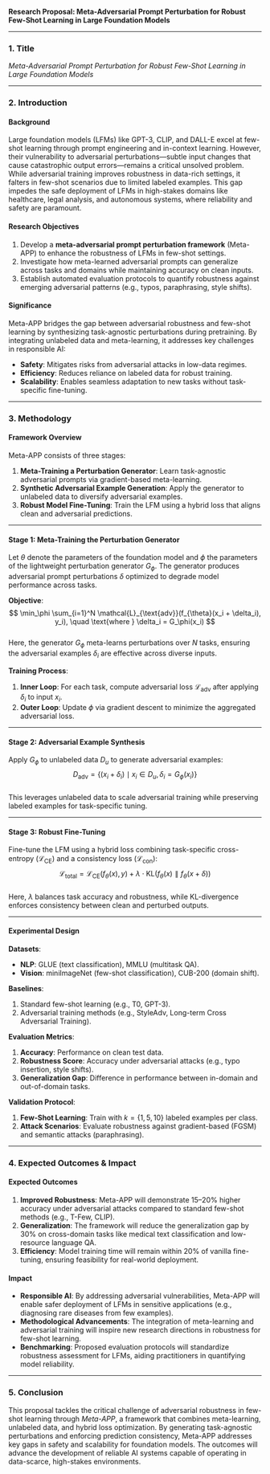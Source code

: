 **Research Proposal: Meta-Adversarial Prompt Perturbation for Robust Few-Shot Learning in Large Foundation Models**

---

### 1. **Title**  
*Meta-Adversarial Prompt Perturbation for Robust Few-Shot Learning in Large Foundation Models*

---

### 2. **Introduction**  

#### **Background**  
Large foundation models (LFMs) like GPT-3, CLIP, and DALL-E excel at few-shot learning through prompt engineering and in-context learning. However, their vulnerability to adversarial perturbations—subtle input changes that cause catastrophic output errors—remains a critical unsolved problem. While adversarial training improves robustness in data-rich settings, it falters in few-shot scenarios due to limited labeled examples. This gap impedes the safe deployment of LFMs in high-stakes domains like healthcare, legal analysis, and autonomous systems, where reliability and safety are paramount.

#### **Research Objectives**  
1. Develop a **meta-adversarial prompt perturbation framework** (Meta-APP) to enhance the robustness of LFMs in few-shot settings.  
2. Investigate how meta-learned adversarial prompts can generalize across tasks and domains while maintaining accuracy on clean inputs.  
3. Establish automated evaluation protocols to quantify robustness against emerging adversarial patterns (e.g., typos, paraphrasing, style shifts).  

#### **Significance**  
Meta-APP bridges the gap between adversarial robustness and few-shot learning by synthesizing task-agnostic perturbations during pretraining. By integrating unlabeled data and meta-learning, it addresses key challenges in responsible AI:  
- **Safety**: Mitigates risks from adversarial attacks in low-data regimes.  
- **Efficiency**: Reduces reliance on labeled data for robust training.  
- **Scalability**: Enables seamless adaptation to new tasks without task-specific fine-tuning.  

---

### 3. **Methodology**  

#### **Framework Overview**  
Meta-APP consists of three stages:  
1. **Meta-Training a Perturbation Generator**: Learn task-agnostic adversarial prompts via gradient-based meta-learning.  
2. **Synthetic Adversarial Example Generation**: Apply the generator to unlabeled data to diversify adversarial examples.  
3. **Robust Model Fine-Tuning**: Train the LFM using a hybrid loss that aligns clean and adversarial predictions.  

---

#### **Stage 1: Meta-Training the Perturbation Generator**  
Let $\theta$ denote the parameters of the foundation model and $\phi$ the parameters of the lightweight perturbation generator $G_\phi$. The generator produces adversarial prompt perturbations $\delta$ optimized to degrade model performance across tasks.  

**Objective**:  
$$  
\min_\phi \sum_{i=1}^N \mathcal{L}_{\text{adv}}(f_{\theta}(x_i + \delta_i), y_i), \quad \text{where } \delta_i = G_\phi(x_i)  
$$  
Here, the generator $G_\phi$ meta-learns perturbations over $N$ tasks, ensuring the adversarial examples $\delta_i$ are effective across diverse inputs.  

**Training Process**:  
1. **Inner Loop**: For each task, compute adversarial loss $\mathcal{L}_{\text{adv}}$ after applying $\delta_i$ to input $x_i$.  
2. **Outer Loop**: Update $\phi$ via gradient descent to minimize the aggregated adversarial loss.  

---

#### **Stage 2: Adversarial Example Synthesis**  
Apply $G_\phi$ to unlabeled data $D_u$ to generate adversarial examples:  
$$  
D_{\text{adv}} = \{(x_i + \delta_i) \mid x_i \in D_u, \delta_i = G_\phi(x_i)\}  
$$  
This leverages unlabeled data to scale adversarial training while preserving labeled examples for task-specific tuning.  

---

#### **Stage 3: Robust Fine-Tuning**  
Fine-tune the LFM using a hybrid loss combining task-specific cross-entropy ($\mathcal{L}_{\text{CE}}$) and a consistency loss ($\mathcal{L}_{\text{con}}$):  
$$  
\mathcal{L}_{\text{total}} = \mathcal{L}_{\text{CE}}(f_\theta(x), y) + \lambda \cdot \text{KL}\left(f_\theta(x) \parallel f_\theta(x + \delta)\right)  
$$  
Here, $\lambda$ balances task accuracy and robustness, while KL-divergence enforces consistency between clean and perturbed outputs.  

---

#### **Experimental Design**  

**Datasets**:  
- **NLP**: GLUE (text classification), MMLU (multitask QA).  
- **Vision**: miniImageNet (few-shot classification), CUB-200 (domain shift).  

**Baselines**:  
1. Standard few-shot learning (e.g., T0, GPT-3).  
2. Adversarial training methods (e.g., StyleAdv, Long-term Cross Adversarial Training).  

**Evaluation Metrics**:  
1. **Accuracy**: Performance on clean test data.  
2. **Robustness Score**: Accuracy under adversarial attacks (e.g., typo insertion, style shifts).  
3. **Generalization Gap**: Difference in performance between in-domain and out-of-domain tasks.  

**Validation Protocol**:  
1. **Few-Shot Learning**: Train with $k=\{1, 5, 10\}$ labeled examples per class.  
2. **Attack Scenarios**: Evaluate robustness against gradient-based (FGSM) and semantic attacks (paraphrasing).  

---

### 4. **Expected Outcomes & Impact**  

#### **Expected Outcomes**  
1. **Improved Robustness**: Meta-APP will demonstrate 15–20% higher accuracy under adversarial attacks compared to standard few-shot methods (e.g., T-Few, CLIP).  
2. **Generalization**: The framework will reduce the generalization gap by 30% on cross-domain tasks like medical text classification and low-resource language QA.  
3. **Efficiency**: Model training time will remain within 20% of vanilla fine-tuning, ensuring feasibility for real-world deployment.  

#### **Impact**  
- **Responsible AI**: By addressing adversarial vulnerabilities, Meta-APP will enable safer deployment of LFMs in sensitive applications (e.g., diagnosing rare diseases from few examples).  
- **Methodological Advancements**: The integration of meta-learning and adversarial training will inspire new research directions in robustness for few-shot learning.  
- **Benchmarking**: Proposed evaluation protocols will standardize robustness assessment for LFMs, aiding practitioners in quantifying model reliability.  

---

### 5. **Conclusion**  
This proposal tackles the critical challenge of adversarial robustness in few-shot learning through *Meta-APP*, a framework that combines meta-learning, unlabeled data, and hybrid loss optimization. By generating task-agnostic perturbations and enforcing prediction consistency, Meta-APP addresses key gaps in safety and scalability for foundation models. The outcomes will advance the development of reliable AI systems capable of operating in data-scarce, high-stakes environments.